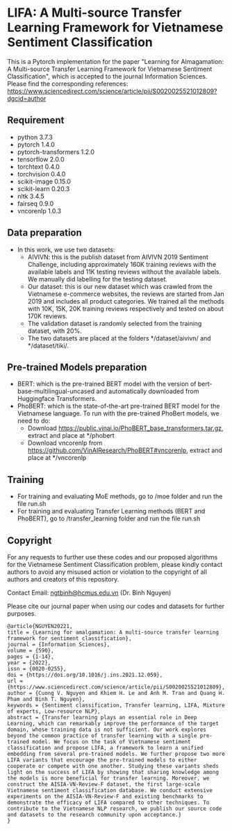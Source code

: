 # LIFA: A Multi-source Transfer Learning Framework for Vietnamese Sentiment Classification
This is a Pytorch implementation for the paper "Learning for Almagamation: A Multi-source Transfer Learning Framework for Vietnamese Sentiment Classification", which is accepted to the journal Information Sciences. Please find the corresponding references: https://www.sciencedirect.com/science/article/pii/S0020025521012809?dgcid=author

## Requirement
* python                    3.7.3
* pytorch                   1.4.0
* pytorch-transformers      1.2.0
* tensorflow                2.0.0
* torchtext                 0.4.0
* torchvision               0.4.0
* scikit-image              0.15.0
* scikit-learn              0.20.3
* nltk                      3.4.5
* fairseq                   0.9.0
* vncorenlp                 1.0.3

## Data preparation
* In this work, we use two datasets:
  * AIVIVN: this is the publish dataset from AIVIVN 2019 Sentiment Challenge, including approximately 160K training reviews with the available labels and 11K testing reviews without the available labels. We manually did labelling for the testing dataset.
  * Our dataset: this is our new dataset which was crawled from the Vietnamese e-commerce websites, the reviews are started from Jan 2019 and includes all product categories. We trained all the methods with 10K, 15K, 20K training reviews respectively and tested on about 170K reviews.
  * The validation dataset is randomly selected from the training dataset, with 20%.
  * The two datasets are placed at the folders */dataset/aivivn/ and */dataset/tiki/.

## Pre-trained Models preparation
* BERT: which is the pre-trained BERT model with the version of bert-base-multilingual-uncased and automatically downloaded from Huggingface Transformers.
* PhoBERT: which is the state-of-the-art pre-trained BERT model for the Vietnamese language. To run with the pre-trained PhoBert models, we need to do:
  * Download https://public.vinai.io/PhoBERT_base_transformers.tar.gz, extract and place at */phobert
  * Download vncorenlp from https://github.com/VinAIResearch/PhoBERT#vncorenlp, extract and place at */vncorenlp

## Training
* For training and evaluating MoE methods, go to /moe folder and run the file run.sh
* For training and evaluating Transfer Learning methods (BERT and PhoBERT), go to /transfer_learning folder and run the file run.sh

## Copyright

For any requests to further use these codes and our proposed algorithms for the Vietnamese Sentiment Classification problem, please kindly contact authors to avoid any misused action or violation to the copyright of all authors and creators of this repository.

Contact Email: ngtbinh@hcmus.edu.vn (Dr. Binh Nguyen)

Please cite our journal paper when using our codes and datasets for further purposes.

```
@article{NGUYEN20221,
title = {Learning for amalgamation: A multi-source transfer learning framework for sentiment classification},
journal = {Information Sciences},
volume = {590},
pages = {1-14},
year = {2022},
issn = {0020-0255},
doi = {https://doi.org/10.1016/j.ins.2021.12.059},
url = {https://www.sciencedirect.com/science/article/pii/S0020025521012809},
author = {Cuong V. Nguyen and Khiem H. Le and Anh M. Tran and Quang H. Pham and Binh T. Nguyen},
keywords = {Sentiment classification, Transfer learning, LIFA, Mixture of experts, Low-resource NLP},
abstract = {Transfer learning plays an essential role in Deep Learning, which can remarkably improve the performance of the target domain, whose training data is not sufficient. Our work explores beyond the common practice of transfer learning with a single pre-trained model. We focus on the task of Vietnamese sentiment classification and propose LIFA, a framework to learn a unified embedding from several pre-trained models. We further propose two more LIFA variants that encourage the pre-trained models to either cooperate or compete with one another. Studying these variants sheds light on the success of LIFA by showing that sharing knowledge among the models is more beneficial for transfer learning. Moreover, we construct the AISIA-VN-Review-F dataset, the first large-scale Vietnamese sentiment classification database. We conduct extensive experiments on the AISIA-VN-Review-F and existing benchmarks to demonstrate the efficacy of LIFA compared to other techniques. To contribute to the Vietnamese NLP research, we publish our source code and datasets to the research community upon acceptance.}
}
```
